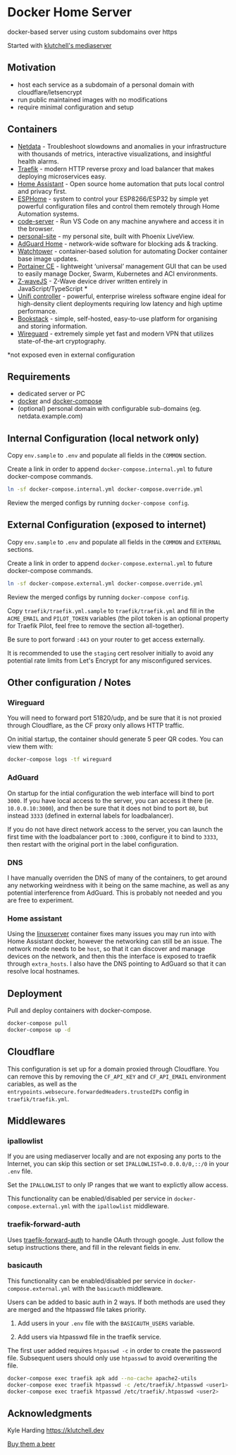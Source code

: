 # Docker Home Server

docker-based server using custom subdomains over https

Started with [klutchell's mediaserver](https://github.com/klutchell/mediaserver)

## Motivation

- host each service as a subdomain of a personal domain with cloudflare/letsencrypt
- run public maintained images with no modifications
- require minimal configuration and setup

## Containers

- [Netdata](https://www.netdata.cloud/) - Troubleshoot slowdowns and anomalies in your infrastructure with thousands of metrics, interactive visualizations, and insightful health alarms.
- [Traefik](https://traefik.io/) - modern HTTP reverse proxy and load balancer that makes deploying microservices easy.
- [Home Assistant](https://www.home-assistant.io/) - Open source home automation that puts local control and privacy first.
- [ESPHome](https://esphome.io/) - system to control your ESP8266/ESP32 by simple yet powerful configuration files and control them remotely through Home Automation systems.
- [code-server](https://github.com/cdr/code-server) - Run VS Code on any machine anywhere and access it in the browser.
- [personal-site](https://github.com/cfbender/personal-site) - my personal site, built with Phoenix LiveView.
- [AdGuard Home](https://adguard.com/en/adguard-home/overview.html) - network-wide software for blocking ads & tracking.
- [Watchtower](https://containrrr.dev/watchtower/) - container-based solution for automating Docker container base image updates.
- [Portainer CE](https://www.portainer.io/) - lightweight ‘universal’ management GUI that can be used to easily manage Docker, Swarm, Kubernetes and ACI environments.
- [Z-waveJS](https://github.com/zwave-js/node-zwave-js) - Z-Wave device driver written entirely in JavaScript/TypeScript \*
- [Unifi controller](https://docs.linuxserver.io/images/docker-unifi-controller) - powerful, enterprise wireless software engine ideal for high-density client deployments requiring low latency and high uptime performance.
- [Bookstack](https://www.bookstackapp.com/) - simple, self-hosted, easy-to-use platform for organising and storing information.
- [Wireguard](https://www.wireguard.com/) - extremely simple yet fast and modern VPN that utilizes state-of-the-art cryptography.

\*not exposed even in external configuration

## Requirements

- dedicated server or PC
- [docker](https://docs.docker.com/install/linux/docker-ce/debian/) and [docker-compose](https://docs.docker.com/compose/install/#install-compose)
- (optional) personal domain with configurable sub-domains (eg. netdata.example.com)

## Internal Configuration (local network only)

Copy `env.sample` to `.env` and populate all fields in the `COMMON` section.

Create a link in order to append `docker-compose.internal.yml` to future docker-compose commands.

```bash
ln -sf docker-compose.internal.yml docker-compose.override.yml
```

Review the merged configs by running `docker-compose config`.

## External Configuration (exposed to internet)

Copy `env.sample` to `.env` and populate all fields in the `COMMON` and `EXTERNAL` sections.

Create a link in order to append `docker-compose.external.yml` to future docker-compose commands.

```bash
ln -sf docker-compose.external.yml docker-compose.override.yml
```

Review the merged configs by running `docker-compose config`.

Copy `traefik/traefik.yml.sample` to `traefik/traefik.yml` and fill in the `ACME_EMAIL` and `PILOT_TOKEN` variables (the pilot token is an optional property for Traefik Pilot, feel free to remove the section all-together).

Be sure to port forward `:443` on your router to get access externally.

It is recommended to use the `staging` cert resolver initially to avoid any potential rate limits from Let's Encrypt for any misconfigured services.

## Other configuration / Notes

### Wireguard

You will need to forward port 51820/udp, and be sure that it is not proxied through Cloudflare, as the CF proxy only allows HTTP traffic.

On initial startup, the container should generate 5 peer QR codes. You can view them with:

```bash
docker-compose logs -tf wireguard
```

### AdGuard

On startup for the intial configuration the web interface will bind to port `3000`. If you have local access to the server, you can access it there (ie. `10.0.0.10:3000`), and then be sure that it does not bind to port `80`, but instead `3333` (defined in external labels for loadbalancer).

If you do not have direct network access to the server, you can launch the first time with the loadbalancer port to `:3000`, configure it to bind to `3333`, then restart with the original port in the label configuration.

### DNS

I have manually overriden the DNS of many of the containers, to get around any networking weirdness with it being on the same machine, as well as any potential interference from AdGuard. This is probably not needed and you are free to experiment.

### Home assistant

Using the [linuxserver](https://linuxserver.io) container fixes many issues you may run into with Home Assistant docker, however the networking can still be an issue. The network mode needs to be `host`, so that it can discover and manage devices on the network, and then this the interface is exposed to traefik through `extra_hosts`. I also have the DNS pointing to AdGuard so that it can resolve local hostnames.

## Deployment

Pull and deploy containers with docker-compose.

```bash
docker-compose pull
docker-compose up -d
```

## Cloudflare

This configuration is set up for a domain proxied through Cloudflare. You can remove this by removing the `CF_API_KEY` and `CF_API_EMAIL` environment cariables, as well as the `entrypoints.websecure.forwardedHeaders.trustedIPs` config in `traefik/traefik.yml`.

## Middlewares

### ipallowlist

If you are using mediaserver locally and are not exposing any ports to the Internet, you can skip
this section or set `IPALLOWLIST=0.0.0.0/0,::/0` in your `.env` file.

Set the `IPALLOWLIST` to only IP ranges that we want to explictly allow access.

This functionality can be enabled/disabled per service in `docker-compose.external.yml`
with the `ipallowlist` middleware.

### traefik-forward-auth

Uses [traefik-forward-auth](https://github.com/thomseddon/traefik-forward-auth) to handle OAuth through google. Just follow the setup instructions there, and fill in the relevant fields in env.

### basicauth

This functionality can be enabled/disabled per service in `docker-compose.external.yml`
with the `basicauth` middleware.

Users can be added to basic auth in 2 ways. If both methods are used they are merged and the
htpasswd file takes priority.

1. Add users in your `.env` file with the `BASICAUTH_USERS` variable.

2. Add users via htpasswd file in the traefik service.

The first user added requires `htpasswd -c` in order to create the password file.
Subsequent users should only use `htpasswd` to avoid overwriting the file.

```bash
docker-compose exec traefik apk add --no-cache apache2-utils
docker-compose exec traefik htpasswd -c /etc/traefik/.htpasswd <user1>
docker-compose exec traefik htpasswd /etc/traefik/.htpasswd <user2>
```

## Acknowledgments

Kyle Harding <https://klutchell.dev>

[Buy them a beer](https://buymeacoffee.com/klutchell)
